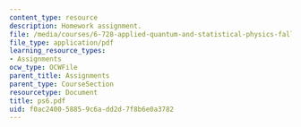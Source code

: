 ```yaml
---
content_type: resource
description: Homework assignment.
file: /media/courses/6-728-applied-quantum-and-statistical-physics-fall-2006/f0ac240058859c6add2d7f8b6e0a3782_ps6.pdf
file_type: application/pdf
learning_resource_types:
- Assignments
ocw_type: OCWFile
parent_title: Assignments
parent_type: CourseSection
resourcetype: Document
title: ps6.pdf
uid: f0ac2400-5885-9c6a-dd2d-7f8b6e0a3782
---
```

